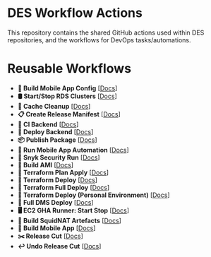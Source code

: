 # DES Workflow Actions

This repository contains the shared GitHub actions used within DES repositories, and the workflows for DevOps tasks/automations.

# Reusable Workflows
- **🧱 Build Mobile App Config** [[Docs](https://github.com/dvsa/des-workflow-actions/wiki/🧱-Build-Mobile-App-Config)]
- **🛢️ Start/Stop RDS Clusters** [[Docs](https://github.com/dvsa/des-workflow-actions/wiki/🛢%EF%B8%8F-Start-Stop-RDS-Clusters)]
- **🧹 Cache Cleanup** [[Docs](https://github.com/dvsa/des-workflow-actions/wiki/🧹-Cache-Cleanup)]
- **📋 Create Release Manifest** [[Docs](https://github.com/dvsa/des-workflow-actions/wiki/📋-Create-Release-Manifest)]
- **🤖 CI Backend** [[Docs](https://github.com/dvsa/des-workflow-actions/wiki/🤖-CI-Backend)]
- **🚀 Deploy Backend** [[Docs](https://github.com/dvsa/des-workflow-actions/wiki/🚀-Deploy-Backend)]
- **📦 Publish Package** [[Docs](https://github.com/dvsa/des-workflow-actions/wiki/📦-Publish-Package)]
- **📱 Run Mobile App Automation** [[Docs](https://github.com/dvsa/des-workflow-actions/wiki/📱-Run-Mobile-App-Automation)]
- **👮 Snyk Security Run** [[Docs](https://github.com/dvsa/des-workflow-actions/wiki/👮-Snyk-Security-Run)]
- **📀 Build AMI** [[Docs](https://github.com/dvsa/des-workflow-actions/wiki/📀-Build-AMI)]
- **📑 Terraform Plan Apply** [[Docs](https://github.com/dvsa/des-workflow-actions/wiki/📑-Terraform-Plan-Apply)]
- **🚀 Terraform Deploy** [[Docs](https://github.com/dvsa/des-workflow-actions/wiki/🚀-Terraform-Deploy)]
- **🚀 Terraform Full Deploy** [[Docs](https://github.com/dvsa/des-workflow-actions/wiki/🚀-Terraform-Full-Deploy)]
- **🚀 Terraform Deploy (Personal Environment)** [[Docs](https://github.com/dvsa/des-workflow-actions/wiki/🚀-Terraform-Deploy-(Personal-Environment))]
- **🚀 Full DMS Deploy** [[Docs](https://github.com/dvsa/des-workflow-actions/wiki/🚀-Full-DMS-Deploy)]
- **🖥️ EC2 GHA Runner: Start Stop** [[Docs](https://github.com/dvsa/des-workflow-actions/wiki/🖥%EF%B8%8F-EC2-GHA-Runner:-Start-Stop)]
- **🦑 Build SquidNAT Artefacts** [[Docs](https://github.com/dvsa/des-workflow-actions/wiki/🦑-Build-SquidNAT-Artefacts)]
- **📱 Build Mobile App** [[Docs](https://github.com/dvsa/des-workflow-actions/wiki/📱-Build-Mobile-App)]
- **✂️ Release Cut** [[Docs](https://github.com/dvsa/des-workflow-actions/wiki/✂️-Release-Cut)]
- **↩️ Undo Release Cut** [[Docs](https://github.com/dvsa/des-workflow-actions/wiki/↩️-Undo-Release-Cut)]
